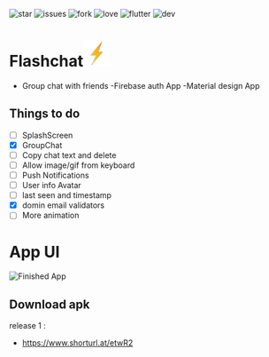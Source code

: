 ![star](https://img.shields.io/github/stars/swaraj961/FlashChatApp-Flutter) ![issues](https://img.shields.io/github/issues/swaraj961/FlashChatApp-Flutter) ![fork](https://img.shields.io/github/forks/swaraj961/FlashChatApp-Flutter) ![love](https://img.shields.io/badge/open%20%20source-%E2%9D%A4-red) ![flutter](https://img.shields.io/badge/Flutter-Framework-blue) ![dev](https://img.shields.io/badge/developed%20by%20-swaraj%20routray-green)

# Flashchat![Icon](https://github.com/swaraj961/FlashChatApp-Flutter/blob/master/images/ic_launcher.png)

- Group chat with friends 
-Firebase auth App
-Material design App

## Things to do
- [ ] SplashScreen 
- [x] GroupChat
- [ ] Copy chat text and delete
- [ ] Allow image/gif from keyboard
- [ ] Push Notifications
- [ ] User info Avatar
- [ ] last seen and timestamp
- [x] domin email validators 
- [ ] More animation 

# App UI 
![Finished App](https://github.com/swaraj961/FlashChatApp-Flutter/blob/master/images/flash.gif)




## Download apk 
release 1 :
- https://www.shorturl.at/etwR2

